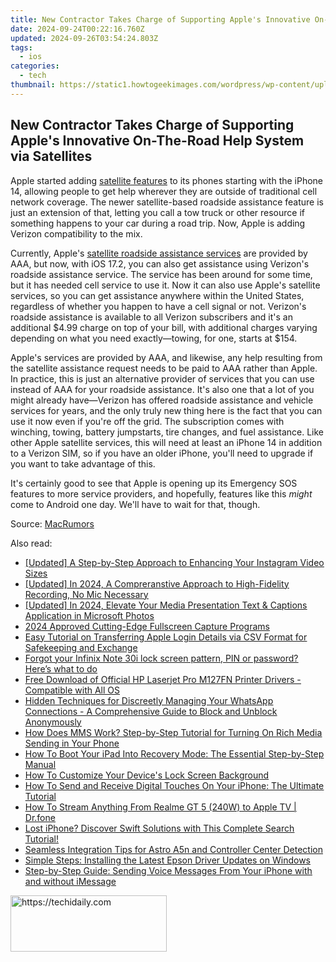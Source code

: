 ```yaml
---
title: New Contractor Takes Charge of Supporting Apple's Innovative On-The-Road Help System via Satellites
date: 2024-09-24T00:22:16.760Z
updated: 2024-09-26T03:54:24.803Z
tags:
  - ios
categories:
  - tech
thumbnail: https://static1.howtogeekimages.com/wordpress/wp-content/uploads/2022/09/emergency_sos_satellite_point_at_satellite.png
---
```


## New Contractor Takes Charge of Supporting Apple's Innovative On-The-Road Help System via Satellites

Apple started adding [satellite features](https://buynow-info.techidaily.com/beginners-guide-to-kids-waterproof-photography-tools/) to its phones starting with the iPhone 14, allowing people to get help wherever they are outside of traditional cell network coverage. The newer satellite-based roadside assistance feature is just an extension of that, letting you call a tow truck or other resource if something happens to your car during a road trip. Now, Apple is adding Verizon compatibility to the mix.

 Currently, Apple's [satellite roadside assistance services](https://www.apple.com/newsroom/2023/09/apple-debuts-iphone-15-and-iphone-15-plus/#:~:text=privacy%20built%20in.-,Expanded%20Safety%20Capabilities%20for%20Peace%20of%20Mind,-The%20iPhone%2015) are provided by AAA, but now, with iOS 17.2, you can also get assistance using Verizon's roadside assistance service. The service has been around for some time, but it has needed cell service to use it. Now it can also use Apple's satellite services, so you can get assistance anywhere within the United States, regardless of whether you happen to have a cell signal or not. Verizon's roadside assistance is available to all Verizon subscribers and it's an additional $4.99 charge on top of your bill, with additional charges varying depending on what you need exactly—towing, for one, starts at $154.

 Apple's services are provided by AAA, and likewise, any help resulting from the satellite assistance request needs to be paid to AAA rather than Apple. In practice, this is just an alternative provider of services that you can use instead of AAA for your roadside assistance. It's also one that a lot of you might already have—Verizon has offered roadside assistance and vehicle services for years, and the only truly new thing here is the fact that you can use it now even if you're off the grid. The subscription comes with winching, towing, battery jumpstarts, tire changes, and fuel assistance. Like other Apple satellite services, this will need at least an iPhone 14 in addition to a Verizon SIM, so if you have an older iPhone, you'll need to upgrade if you want to take advantage of this.

 It's certainly good to see that Apple is opening up its Emergency SOS features to more service providers, and hopefully, features like this _might_ come to Android one day. We'll have to wait for that, though.

 Source: [MacRumors](https://www.macrumors.com/2023/12/19/verizon-roadside-assistance-apple-satellite/)

<ins class="adsbygoogle"
     style="display:block"
     data-ad-format="autorelaxed"
     data-ad-client="ca-pub-7571918770474297"
     data-ad-slot="1223367746"></ins>

<ins class="adsbygoogle"
     style="display:block"
     data-ad-client="ca-pub-7571918770474297"
     data-ad-slot="8358498916"
     data-ad-format="auto"
     data-full-width-responsive="true"></ins>

<span class="atpl-alsoreadstyle">Also read:</span>
<div><ul>
<li><a href="https://instagram-clips.techidaily.com/updated-a-step-by-step-approach-to-enhancing-your-instagram-video-sizes/"><u>[Updated] A Step-by-Step Approach to Enhancing Your Instagram Video Sizes</u></a></li>
<li><a href="https://facebook-video-share.techidaily.com/updated-in-2024-a-compreranstive-approach-to-high-fidelity-recording-no-mic-necessary/"><u>[Updated] In 2024, A Compreranstive Approach to High-Fidelity Recording, No Mic Necessary</u></a></li>
<li><a href="https://fox-hovers.techidaily.com/updated-in-2024-elevate-your-media-presentation-text-and-captions-application-in-microsoft-photos/"><u>[Updated] In 2024, Elevate Your Media Presentation Text & Captions Application in Microsoft Photos</u></a></li>
<li><a href="https://visual-screen-recording.techidaily.com/2024-approved-cutting-edge-fullscreen-capture-programs/"><u>2024 Approved Cutting-Edge Fullscreen Capture Programs</u></a></li>
<li><a href="https://os-tips.techidaily.com/easy-tutorial-on-transferring-apple-login-details-via-csv-format-for-safekeeping-and-exchange/"><u>Easy Tutorial on Transferring Apple Login Details via CSV Format for Safekeeping and Exchange</u></a></li>
<li><a href="https://phone-solutions.techidaily.com/forgot-your-infinix-note-30i-lock-screen-pattern-pin-or-password-here-s-what-to-do-by-drfone-android-unlock-android-unlock/"><u>Forgot your Infinix Note 30i lock screen pattern, PIN or password? Here’s what to do</u></a></li>
<li><a href="https://hardware-updates.techidaily.com/free-download-of-official-hp-laserjet-pro-m127fn-printer-drivers-compatible-with-all-os/"><u>Free Download of Official HP Laserjet Pro M127FN Printer Drivers - Compatible with All OS</u></a></li>
<li><a href="https://os-tips.techidaily.com/hidden-techniques-for-discreetly-managing-your-whatsapp-connections-a-comprehensive-guide-to-block-and-unblock-anonymously/"><u>Hidden Techniques for Discreetly Managing Your WhatsApp Connections - A Comprehensive Guide to Block and Unblock Anonymously</u></a></li>
<li><a href="https://os-tips.techidaily.com/how-does-mms-work-step-by-step-tutorial-for-turning-on-rich-media-sending-in-your-phone/"><u>How Does MMS Work? Step-by-Step Tutorial for Turning On Rich Media Sending in Your Phone</u></a></li>
<li><a href="https://os-tips.techidaily.com/how-to-boot-your-ipad-into-recovery-mode-the-essential-step-by-step-manual/"><u>How To Boot Your iPad Into Recovery Mode: The Essential Step-by-Step Manual</u></a></li>
<li><a href="https://os-tips.techidaily.com/how-to-customize-your-devices-lock-screen-background/"><u>How To Customize Your Device's Lock Screen Background</u></a></li>
<li><a href="https://os-tips.techidaily.com/how-to-send-and-receive-digital-touches-on-your-iphone-the-ultimate-tutorial/"><u>How To Send and Receive Digital Touches On Your iPhone: The Ultimate Tutorial</u></a></li>
<li><a href="https://screen-mirror.techidaily.com/how-to-stream-anything-from-realme-gt-5-240w-to-apple-tv-drfone-by-drfone-android/"><u>How To Stream Anything From Realme GT 5 (240W) to Apple TV | Dr.fone</u></a></li>
<li><a href="https://os-tips.techidaily.com/lost-iphone-discover-swift-solutions-with-this-complete-search-tutorial/"><u>Lost iPhone? Discover Swift Solutions with This Complete Search Tutorial!</u></a></li>
<li><a href="https://win-blog.techidaily.com/seamless-integration-tips-for-astro-a5n-and-controller-center-detection/"><u>Seamless Integration Tips for Astro A5n and Controller Center Detection</u></a></li>
<li><a href="https://win-dash.techidaily.com/simple-steps-installing-the-latest-epson-driver-updates-on-windows/"><u>Simple Steps: Installing the Latest Epson Driver Updates on Windows</u></a></li>
<li><a href="https://os-tips.techidaily.com/step-by-step-guide-sending-voice-messages-from-your-iphone-with-and-without-imessage/"><u>Step-by-Step Guide: Sending Voice Messages From Your iPhone with and without iMessage</u></a></li>
</ul></div>

<!-- affiliate ads begin -->
<a href="https://aligracehair.sjv.io/c/5597632/2135398/19272" target="_top" id="2135398">
  <img src="//a.impactradius-go.com/display-ad/19272-2135398" border="0" alt="https://techidaily.com" width="250" height="90"/>
</a>
<img height="0" width="0" src="https://aligracehair.sjv.io/i/5597632/2135398/19272" style="position:absolute;visibility:hidden;" border="0" />
<!-- affiliate ads end -->

